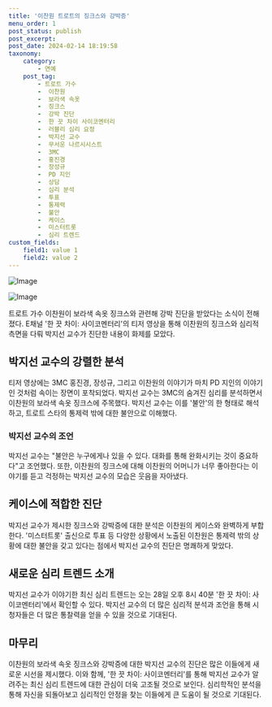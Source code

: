 ```yaml
---
title: '이찬원 트로트의 징크스와 강박증'
menu_order: 1
post_status: publish
post_excerpt: 
post_date: 2024-02-14 18:19:58
taxonomy:
    category:
        - 연예
    post_tag:
        - 트로트 가수
        -  이찬원
        -  보라색 속옷
        -  징크스
        -  강박 진단
        -  한 끗 차이 사이코멘터리
        -  러블리 심리 요정
        -  박지선 교수
        -  무서운 나르시시스트
        -  3MC
        -  홍진경
        -  장성규
        -  PD 지인
        -  상담
        -  심리 분석
        -  투표
        -  통제력
        -  불안
        -  케이스
        -  미스터트롯
        -  심리 트렌드
custom_fields:
    field1: value 1
    field2: value 2
---
```


![Image](https://mimgnews.pstatic.net/image/311/2024/02/13/0001691059_001_20240213145603818.jpg?type=w540)

![Image](https://ssl.pstatic.net/mimgnews/image/311/2024/02/13/0001691059_002_20240213145603846.jpg?type=w540)

트로트 가수 이찬원이 보라색 속옷 징크스와 관련해 강박 진단을 받았다는 소식이 전해졌다. E채널 '한 끗 차이: 사이코멘터리'의 티저 영상을 통해 이찬원의 징크스와 심리적 측면을 다뤄 박지선 교수가 진단한 내용이 화제를 모았다.
## 박지선 교수의 강렬한 분석
티저 영상에는 3MC 홍진경, 장성규, 그리고 이찬원의 이야기가 마치 PD 지인의 이야기인 것처럼 속이는 장면이 포착되었다. 박지선 교수는 3MC의 숨겨진 심리를 분석하면서 이찬원의 보라색 속옷 징크스에 주목했다. 박지선 교수는 이를 '불안'의 한 형태로 해석하고, 트로트 스타의 통제력 밖에 대한 불안으로 이해했다.
### 박지선 교수의 조언
박지선 교수는 "불안은 누구에게나 있을 수 있다. 대화를 통해 완화시키는 것이 중요하다"고 조언했다. 또한, 이찬원의 징크스에 대해 이찬원의 어머니가 너무 좋아한다는 이야기를 듣고 걱정하는 박지선 교수의 모습은 웃음을 자아냈다.
## 케이스에 적합한 진단
박지선 교수가 제시한 징크스와 강박증에 대한 분석은 이찬원의 케이스와 완벽하게 부합한다. '미스터트롯' 출신으로 투표 등 다양한 상황에서 노출된 이찬원은 통제력 밖의 상황에 대한 불안을 갖고 있다는 점에서 박지선 교수의 진단은 명쾌하게 맞았다.
## 새로운 심리 트렌드 소개
박지선 교수가 이야기한 최신 심리 트렌드는 오는 28일 오후 8시 40분 '한 끗 차이: 사이코멘터리'에서 확인할 수 있다. 박지선 교수의 더 많은 심리적 분석과 조언을 통해 시청자들은 더 많은 통찰력을 얻을 수 있을 것으로 기대된다.
## 마무리
이찬원의 보라색 속옷 징크스와 강박증에 대한 박지선 교수의 진단은 많은 이들에게 새로운 시선을 제시했다. 이와 함께, '한 끗 차이: 사이코멘터리'를 통해 박지선 교수가 알려주는 최신 심리 트렌드에 대한 관심이 더욱 고조될 것으로 보인다. 심리학적인 분석을 통해 자신을 되돌아보고 심리적인 안정을 찾는 이들에게 큰 도움이 될 것으로 기대된다.
